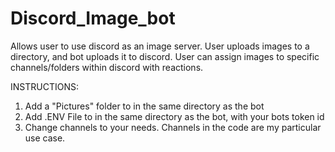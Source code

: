 # Discord_Image_bot
Allows user to use discord as an image server. User uploads images to a directory, and bot uploads it to discord.
User can assign images to specific channels/folders within discord with reactions. 

INSTRUCTIONS:
1. Add a "Pictures" folder to in the same directory as the bot
2. Add .ENV File to in the same directory as the bot, with your bots token id
3. Change channels to your needs. Channels in the code are my particular use case. 
